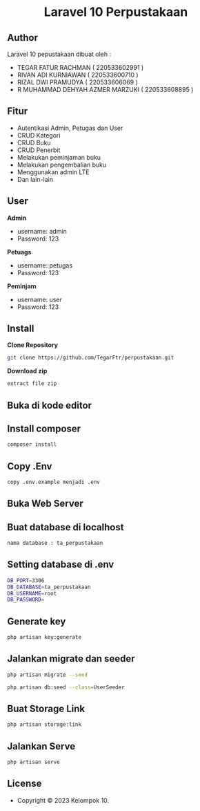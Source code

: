 <h1 align="center">Laravel 10 Perpustakaan</h1>

## Author

Laravel 10 pepustakaan dibuat oleh :

- TEGAR FATUR RACHMAN                ( 220533602991 )
- RIVAN ADI KURNIAWAN                ( 220533600710 )
- RIZAL DWI PRAMUDYA                 ( 220533606069 )
- R MUHAMMAD DEHYAH AZMER MARZUKI    ( 220533608895 )

## Fitur 

- Autentikasi Admin, Petugas dan User
- CRUD Kategori
- CRUD Buku
- CRUD Penerbit
- Melakukan peminjaman buku
- Melakukan pengembalian buku
- Menggunakan admin LTE
- Dan lain-lain

## User

**Admin**

- username: admin
- Password: 123

**Petuags**

- username: petugas
- Password: 123

**Peminjam**

- username: user
- Password: 123

## Install

**Clone Repository**

```bash
git clone https://github.com/TegarFtr/perpustakaan.git
```

**Download zip**

```bash
extract file zip
```

## Buka di kode editor


## Install composer

```bash
composer install
```

## Copy .Env

```bash
copy .env.example menjadi .env
```

## Buka Web Server


## Buat database di localhost 

```bash
nama database : ta_perpustakaan
```

## Setting database di .env

```bash
DB_PORT=3306
DB_DATABASE=ta_perpustakaan
DB_USERNAME=root
DB_PASSWORD=
```

## Generate key

```bash
php artisan key:generate
```

## Jalankan migrate dan seeder

```bash
php artisan migrate --seed
```
```bash
php artisan db:seed --class=UserSeeder
```

## Buat Storage Link

```bash
php artisan storage:link
```

## Jalankan Serve

```bash
php artisan serve
```

## License

- Copyright © 2023 Kelompok 10.
